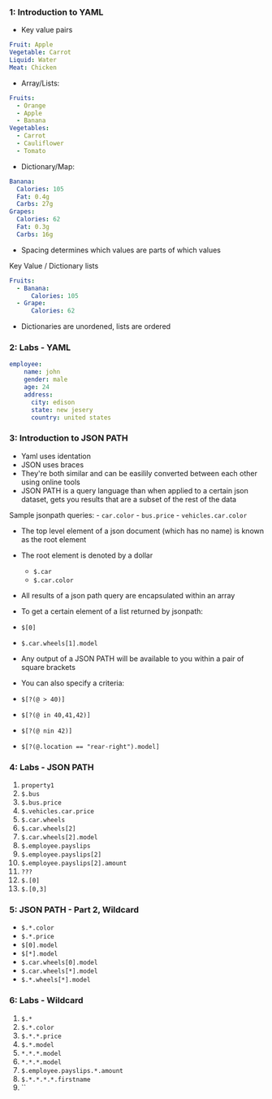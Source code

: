 
### 1: Introduction to YAML

- Key value pairs
```yaml
Fruit: Apple
Vegetable: Carrot
Liquid: Water
Meat: Chicken
```

- Array/Lists:
```yaml
Fruits: 
  - Orange
  - Apple
  - Banana
Vegetables:
  - Carrot
  - Cauliflower
  - Tomato
```

- Dictionary/Map:
```yaml
Banana:
  Calories: 105
  Fat: 0.4g
  Carbs: 27g
Grapes:
  Calories: 62
  Fat: 0.3g
  Carbs: 16g
```
- Spacing determines which values are parts of which values

Key Value / Dictionary lists

```yaml
Fruits:
  - Banana:
      Calories: 105
  - Grape:
      Calories: 62
```

- Dictionaries are unordened, lists are ordered

### 2: Labs - YAML
```yaml
employee:
    name: john
    gender: male
    age: 24
    address:
      city: edison
      state: new jesery
      country: united states
```

### 3: Introduction to JSON PATH
- Yaml uses identation
- JSON uses braces
- They're both similar and can be easilily converted between each other using online tools
- JSON PATH is a query language than when applied to a certain json dataset, gets you results that are a subset of the rest of the data

Sample jsonpath queries:
    - `car.color`
    - `bus.price`
    - `vehicles.car.color`

- The top level element of a json document (which has no name) is known as the root element
- The root element is denoted by a dollar
    - `$.car` 
    - `$.car.color `

- All results of a json path query are encapsulated within an array
- To get a certain element of a list returned by jsonpath:
- `$[0]`
- `$.car.wheels[1].model`

- Any output of a JSON PATH will be available to you within a pair of square brackets
- You can also specify a criteria:
- `$[?(@ > 40)]`
- `$[?(@ in 40,41,42)]`
- `$[?(@ nin 42)]`
- `$[?(@.location == "rear-right").model]`

### 4: Labs - JSON PATH
1. `property1`
2. `$.bus`
3. `$.bus.price`
4. `$.vehicles.car.price`
5. `$.car.wheels`
6. `$.car.wheels[2]`
7. `$.car.wheels[2].model`
8. `$.employee.payslips`
9. `$.employee.payslips[2]`
10. `$.employee.payslips[2].amount`
11. `???`
12. `$.[0]`
13. `$.[0,3]`

### 5: JSON PATH - Part 2, Wildcard
- `$.*.color`
- `$.*.price`
- `$[0].model`
- `$[*].model`
- `$.car.wheels[0].model`
- `$.car.wheels[*].model`
- `$.*.wheels[*].model`

### 6: Labs - Wildcard
1. `$.*`
2. `$.*.color`
3. `$.*.*.price`
4. `$.*.model`
5. `*.*.*.model`
6. `*.*.*.model`
7. `$.employee.payslips.*.amount`
8. `$.*.*.*.*.firstname`
9. ``